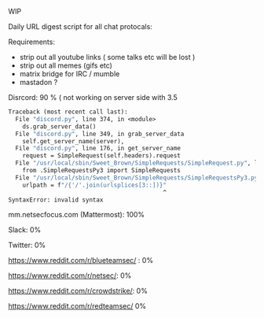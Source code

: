 WIP

Daily URL digest script for all chat protocals:

Requirements:
* strip out all youtube links ( some talks etc will be lost )
* strip out all memes (gifs etc)
* matrix bridge for IRC / mumble 
* mastadon ?

Disrcord: 90 % ( not working on server side with 3.5 
``` python3.5 discord.py
Traceback (most recent call last):
  File "discord.py", line 374, in <module>
    ds.grab_server_data()
  File "discord.py", line 349, in grab_server_data
    self.get_server_name(server),
  File "discord.py", line 176, in get_server_name
    request = SimpleRequest(self.headers).request
  File "/usr/local/sbin/Sweet_Brown/SimpleRequests/SimpleRequest.py", line 34, in __init__
    from .SimpleRequestsPy3 import SimpleRequests
  File "/usr/local/sbin/Sweet_Brown/SimpleRequests/SimpleRequestsPy3.py", line 34
    urlpath = f"/{'/'.join(urlsplices[3::])}"
                                            ^
SyntaxError: invalid syntax
```

mm.netsecfocus.com (Mattermost): 100%

Slack: 0%

Twitter: 0%

https://www.reddit.com/r/blueteamsec/ : 0%

https://www.reddit.com/r/netsec/: 0%

https://www.reddit.com/r/crowdstrike/: 0%

https://www.reddit.com/r/redteamsec/ 0%



